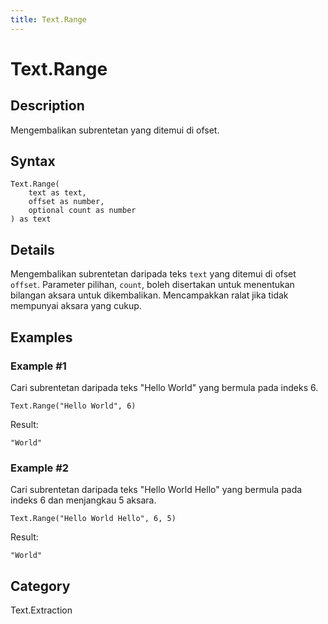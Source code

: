 ```yaml
---
title: Text.Range
---
```


# Text.Range


## Description

Mengembalikan subrentetan yang ditemui di ofset.


## Syntax

```powerquery
Text.Range(
    text as text,
    offset as number,
    optional count as number
) as text
```


## Details

Mengembalikan subrentetan daripada teks <code>text</code> yang ditemui di ofset <code>offset</code>.     Parameter pilihan, <code>count</code>, boleh disertakan untuk menentukan bilangan aksara untuk dikembalikan. Mencampakkan ralat jika tidak mempunyai aksara yang cukup.


## Examples

### Example #1 
Cari subrentetan daripada teks &#34;Hello World&#34; yang bermula pada indeks 6.
```powerquery
Text.Range("Hello World", 6)
```

Result: 
```powerquery
"World"
```


### Example #2 
Cari subrentetan daripada teks &#34;Hello World Hello&#34; yang bermula pada indeks 6 dan menjangkau 5 aksara.
```powerquery
Text.Range("Hello World Hello", 6, 5)
```

Result: 
```powerquery
"World"
```




## Category
Text.Extraction

